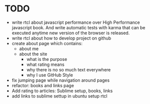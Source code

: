# TODO

* write rtcl about javascript performance over High Performance javascript book. And write automatic tests with karma that can be executed anytime new version of the browser is released.
* write rtcl about how to develop project on github
* create about page which contains:
    - about me
    - about the site
        * what is the purpose
        * what rating means 
        * why there is no so much text everywhere
        * why I use GitHub Style
* fix jumping page while navigation around pages
* refactor: books and links page 
* Add rating to articles: Sublime setup, books, links
* add links to sublime settup in ubuntu setup rtcl
